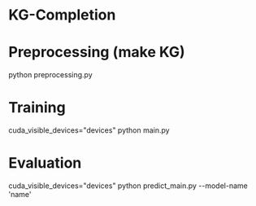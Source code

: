 # KG-Completion

# Preprocessing (make KG)
python preprocessing.py

# Training
cuda_visible_devices="devices" python main.py

# Evaluation
cuda_visible_devices="devices" python predict_main.py --model-name 'name'